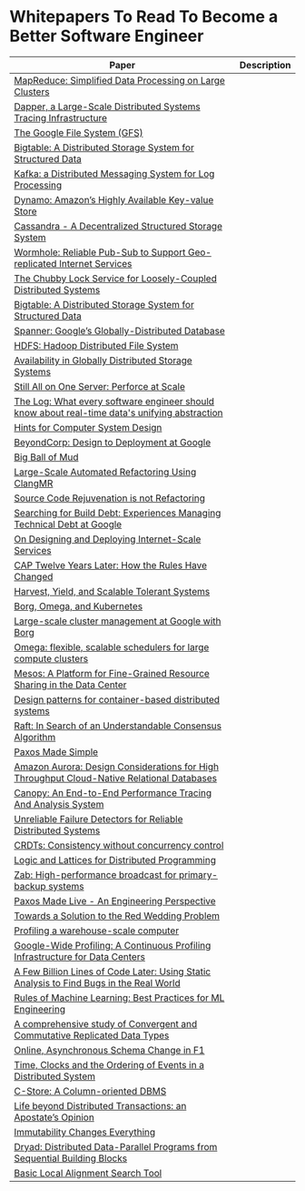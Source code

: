# Whitepapers To Read To Become a Better Software Engineer

| Paper | Description | 
|-------|------------|
| [MapReduce: Simplified Data Processing on Large Clusters](https://static.googleusercontent.com/media/research.google.com/en//archive/mapreduce-osdi04.pdf) |
| [Dapper, a Large-Scale Distributed Systems Tracing Infrastructure]() |
| [The Google File System (GFS)](https://storage.googleapis.com/gweb-research2023-media/pubtools/pdf/035fc972c796d33122033a0614bc94cff1527999.pdf) |
| [Bigtable: A Distributed Storage System for Structured Data](https://storage.googleapis.com/gweb-research2023-media/pubtools/pdf/68a74a85e1662fe02ff3967497f31fda7f32225c.pdf) |
| [Kafka: a Distributed Messaging System for Log Processing](https://s3.amazonaws.com/systemsandpapers/papers/Kafka.pdf) |
| [Dynamo: Amazon’s Highly Available Key-value Store](https://www.allthingsdistributed.com/2007/10/amazons_dynamo.html) |
| [Cassandra - A Decentralized Structured Storage System]() |
| [Wormhole: Reliable Pub-Sub to Support Geo-replicated Internet Services](https://s3.amazonaws.com/systemsandpapers/papers/wormhole.pdf)
| [The Chubby Lock Service for Loosely-Coupled Distributed Systems](https://storage.googleapis.com/gweb-research2023-media/pubtools/pdf/c64be13661eaea41dcc4fdd569be4858963b0bd3.pdf) |
| [Bigtable: A Distributed Storage System for Structured Data](https://static.googleusercontent.com/media/research.google.com/en//archive/bigtable-osdi06.pdf)|
| [Spanner: Google’s Globally-Distributed Database](https://static.googleusercontent.com/media/research.google.com/en//pubs/archive/44915.pdf) |
| [HDFS: Hadoop Distributed File System]() |
| [Availability in Globally Distributed Storage Systems](https://static.googleusercontent.com/media/research.google.com/en//pubs/archive/36737.pdf) |
| [Still All on One Server: Perforce at Scale](https://static.googleusercontent.com/media/research.google.com/en//pubs/archive/39983.pdf)
| [The Log: What every software engineer should know about real-time data's unifying abstraction](https://engineering.linkedin.com/distributed-systems/log-what-every-software-engineer-should-know-about-real-time-datas-unifying)
| [Hints for Computer System Design](https://s3.amazonaws.com/systemsandpapers/papers/acrobat-17.pdf) |
| [BeyondCorp: Design to Deployment at Google](https://static.googleusercontent.com/media/research.google.com/en//pubs/archive/44860.pdf)
| [Big Ball of Mud](https://s3.amazonaws.com/systemsandpapers/papers/bigballofmud.pdf) |
| [Large-Scale Automated Refactoring Using ClangMR](https://static.googleusercontent.com/media/research.google.com/en//pubs/archive/41342.pdf)
| [Source Code Rejuvenation is not Refactoring](https://s3.amazonaws.com/systemsandpapers/papers/sofsem10.pdf) |
| [Searching for Build Debt: Experiences Managing Technical Debt at Google](https://static.googleusercontent.com/media/research.google.com/en//pubs/archive/37755.pdf) |
| [On Designing and Deploying Internet-Scale Services](https://s3.amazonaws.com/systemsandpapers/papers/hamilton.pdf) |
| [CAP Twelve Years Later: How the Rules Have Changed]() |
| [Harvest, Yield, and Scalable Tolerant Systems](https://s3.amazonaws.com/systemsandpapers/papers/FOX_Brewer_99-Harvest_Yield_and_Scalable_Tolerant_Systems.pdf) |
| [Borg, Omega, and Kubernetes](https://dl.acm.org/doi/10.1145/2898442.2898444) |
| [Large-scale cluster management at Google with Borg](https://s3.amazonaws.com/systemsandpapers/papers/borg.pdf) |
| [Omega: flexible, scalable schedulers for large compute clusters](https://s3.amazonaws.com/systemsandpapers/papers/omega.pdf) |
| [Mesos: A Platform for Fine-Grained Resource Sharing in the Data Center](https://s3.amazonaws.com/systemsandpapers/papers/mesos.pdf) |
| [Design patterns for container-based distributed systems](https://s3.amazonaws.com/systemsandpapers/papers/design-container-based-systems.pdf)
| [Raft: In Search of an Understandable Consensus Algorithm](https://s3.amazonaws.com/systemsandpapers/papers/raft.pdf)
| [Paxos Made Simple]() 
| [Amazon Aurora: Design Considerations for High Throughput Cloud-Native Relational Databases]() 
| [Canopy: An End-to-End Performance Tracing And Analysis System]() 
| [Unreliable Failure Detectors for Reliable Distributed Systems]() 
| [CRDTs: Consistency without concurrency control]()
| [Logic and Lattices for Distributed Programming]()
| [Zab: High-performance broadcast for primary-backup systems]()
| [Paxos Made Live - An Engineering Perspective]()
| [Towards a Solution to the Red Wedding Problem]()
| [Profiling a warehouse-scale computer]()
| [Google-Wide Profiling: A Continuous Profiling Infrastructure for Data Centers]()
| [A Few Billion Lines of Code Later: Using Static Analysis to Find Bugs in the Real World]()
| [Rules of Machine Learning: Best Practices for ML Engineering]()
| [A comprehensive study of Convergent and Commutative Replicated Data Types]()
| [Online, Asynchronous Schema Change in F1]()
| [Time, Clocks and the Ordering of Events in a Distributed System]()
| [C-Store: A Column-oriented DBMS]()
| [Life beyond Distributed Transactions: an Apostate’s Opinion]()
| [Immutability Changes Everything]()
| [Dryad: Distributed Data-Parallel Programs from Sequential Building Blocks]()
| [Basic Local Alignment Search Tool]()
